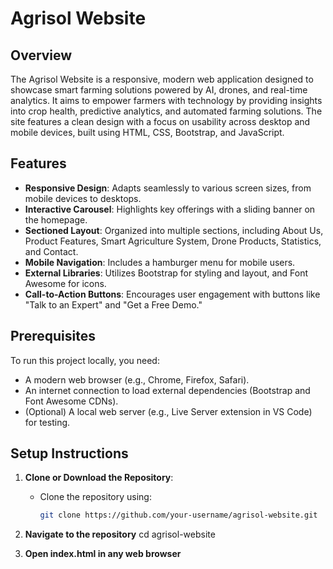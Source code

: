 # Agrisol Website

## Overview

The Agrisol Website is a responsive, modern web application designed to showcase smart farming solutions powered by AI, drones, and real-time analytics. It aims to empower farmers with technology by providing insights into crop health, predictive analytics, and automated farming solutions. The site features a clean design with a focus on usability across desktop and mobile devices, built using HTML, CSS, Bootstrap, and JavaScript.

## Features

- **Responsive Design**: Adapts seamlessly to various screen sizes, from mobile devices to desktops.
- **Interactive Carousel**: Highlights key offerings with a sliding banner on the homepage.
- **Sectioned Layout**: Organized into multiple sections, including About Us, Product Features, Smart Agriculture System, Drone Products, Statistics, and Contact.
- **Mobile Navigation**: Includes a hamburger menu for mobile users.
- **External Libraries**: Utilizes Bootstrap for styling and layout, and Font Awesome for icons.
- **Call-to-Action Buttons**: Encourages user engagement with buttons like "Talk to an Expert" and "Get a Free Demo."


## Prerequisites

To run this project locally, you need:

- A modern web browser (e.g., Chrome, Firefox, Safari).
- An internet connection to load external dependencies (Bootstrap and Font Awesome CDNs).
- (Optional) A local web server (e.g., Live Server extension in VS Code) for testing.

## Setup Instructions

1. **Clone or Download the Repository**:
   - Clone the repository using:
     ```bash
     git clone https://github.com/your-username/agrisol-website.git

2. **Navigate to the repository**
     cd agrisol-website


3. **Open index.html in any web browser**